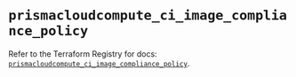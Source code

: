 # `prismacloudcompute_ci_image_compliance_policy`

Refer to the Terraform Registry for docs: [`prismacloudcompute_ci_image_compliance_policy`](https://registry.terraform.io/providers/paloaltonetworks/prismacloudcompute/0.8.0/docs/resources/ci_image_compliance_policy).
